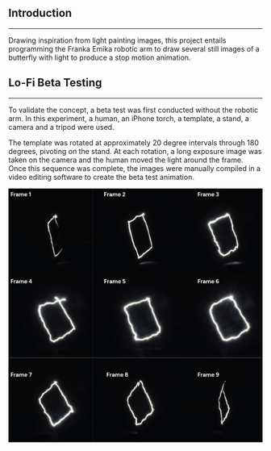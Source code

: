 
## Introduction
**********
Drawing inspiration from light painting images, this project entails programming the Franka Emika robotic arm to draw several still images of a butterfly with light to produce a stop motion animation.

## Lo-Fi Beta Testing
**********
To validate the concept, a beta test was first conducted without the robotic arm. In this experiment, a human, an iPhone torch, a template, a stand, a camera and a tripod were used.

The template was rotated at approximately 20 degree intervals through 180 degrees, pivoting on the stand. At each rotation, a long exposure image was taken on the camera and the human moved the light around the frame. Once this sequence was complete, the images were manually compiled in a video editing software to create the beta test animation.

![50%](betatest.png)




